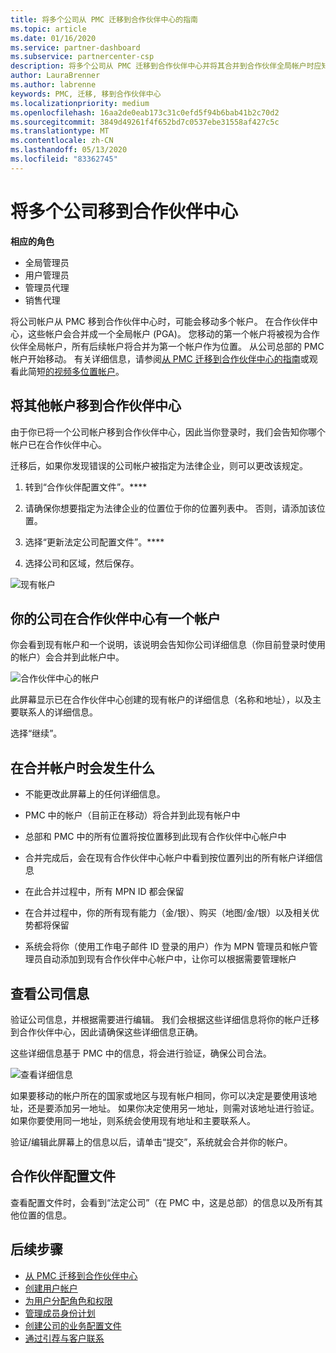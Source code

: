 ```yaml
---
title: 将多个公司从 PMC 迁移到合作伙伴中心的指南
ms.topic: article
ms.date: 01/16/2020
ms.service: partner-dashboard
ms.subservice: partnercenter-csp
description: 将多个公司从 PMC 迁移到合作伙伴中心并将其合并到合作伙伴全局帐户时应知道的内容。
author: LauraBrenner
ms.author: labrenne
keywords: PMC, 迁移, 移到合作伙伴中心
ms.localizationpriority: medium
ms.openlocfilehash: 16aa2de0eab173c31c0efd5f94b6bab41b2c70d2
ms.sourcegitcommit: 3849d49261f4f652bd7c0537ebe31558af427c5c
ms.translationtype: MT
ms.contentlocale: zh-CN
ms.lasthandoff: 05/13/2020
ms.locfileid: "83362745"
---
```

# <a name="moving-your-multiple-companies-to-partner-center"></a>将多个公司移到合作伙伴中心

**相应的角色**

- 全局管理员
- 用户管理员
- 管理员代理
- 销售代理

将公司帐户从 PMC 移到合作伙伴中心时，可能会移动多个帐户。 在合作伙伴中心，这些帐户会合并成一个全局帐户 (PGA)。 您移动的第一个帐户将被视为合作伙伴全局帐户，所有后续帐户将合并为第一个帐户作为位置。 从公司总部的 PMC 帐户开始移动。 有关详细信息，请参阅[从 PMC 迁移到合作伙伴中心的指南](guide-to-migration.md)或观看此简短[的视频多位置帐户](https://vimeo.com/290335248)。

## <a name="move-your-additional-accounts-into-partner-center"></a>将其他帐户移到合作伙伴中心

由于你已将一个公司帐户移到合作伙伴中心，因此当你登录时，我们会告知你哪个帐户已在合作伙伴中心。

迁移后，如果你发现错误的公司帐户被指定为法律企业，则可以更改该规定。

1. 转到“合作伙伴配置文件”。****

2. 请确保你想要指定为法律企业的位置位于你的位置列表中。 否则，请添加该位置。

3. 选择“更新法定公司配置文件”。****

4. 选择公司和区域，然后保存。

![现有帐户](images/migration/accountwithus.png)

## <a name="your-company-has-an-account-in-partner-center"></a>你的公司在合作伙伴中心有一个帐户

你会看到现有帐户和一个说明，该说明会告知你公司详细信息（你目前登录时使用的帐户）会合并到此帐户中。

![合作伙伴中心的帐户](images/migration/existingaccount2.png)

此屏幕显示已在合作伙伴中心创建的现有帐户的详细信息（名称和地址），以及主要联系人的详细信息。

选择“继续”。 

## <a name="what-happens-during-consolidation-of-accounts"></a>在合并帐户时会发生什么

- 不能更改此屏幕上的任何详细信息。

- PMC 中的帐户（目前正在移动）将合并到此现有帐户中

- 总部和 PMC 中的所有位置将按位置移到此现有合作伙伴中心帐户中

- 合并完成后，会在现有合作伙伴中心帐户中看到按位置列出的所有帐户详细信息

- 在此合并过程中，所有 MPN ID 都会保留

- 在合并过程中，你的所有现有能力（金/银）、购买（地图/金/银）以及相关优势都将保留

- 系统会将你（使用工作电子邮件 ID 登录的用户）作为 MPN 管理员和帐户管理员自动添加到现有合作伙伴中心帐户中，让你可以根据需要管理帐户

## <a name="review-your-company-information"></a>查看公司信息

验证公司信息，并根据需要进行编辑。  我们会根据这些详细信息将你的帐户迁移到合作伙伴中心，因此请确保这些详细信息正确。

这些详细信息基于 PMC 中的信息，将会进行验证，确保公司合法。

![查看详细信息](images/migration/review.png)

如果要移动的帐户所在的国家或地区与现有帐户相同，你可以决定是要使用该地址，还是要添加另一地址。 如果你决定使用另一地址，则需对该地址进行验证。 如果你要使用同一地址，则系统会使用现有地址和主要联系人。

验证/编辑此屏幕上的信息以后，请单击“提交”，系统就会合并你的帐户。

## <a name="partner-profile"></a>合作伙伴配置文件

查看配置文件时，会看到“法定公司”（在 PMC 中，这是总部）的信息以及所有其他位置的信息。

## <a name="next-steps"></a>后续步骤

- [从 PMC 迁移到合作伙伴中心](move-pmc-pc-map.md)
- [创建用户帐户](create-user-accounts-and-set-permissions.md)
- [为用户分配角色和权限](permissions-overview.md)
- [管理成员身份计划](renew-mpn-offers.md)
- [创建公司的业务配置文件](create-a-marketing-profile.md)
- [通过引荐与客户联系](responding-to-referrals.md)
